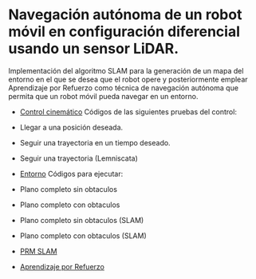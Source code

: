 # Navegación autónoma de un robot móvil en configuración diferencial usando un sensor LiDAR.
Implementación del algoritmo SLAM para la generación de un mapa del entorno en el que se desea que el robot opere y posteriormente emplear Aprendizaje por Refuerzo como técnica de navegación autónoma que permita que un robot móvil pueda navegar en un entorno.


- [Control cinemático](https://github.com/itzchav/Control-cinematico-turtlebot)
Códigos de las siguientes pruebas del control:
- Llegar a una posición deseada.
- Seguir una trayectoria en un tiempo deseado.
- Seguir una trayectoria (Lemniscata)

- [Entorno](https://github.com/itzchav/Entorno-Division-Estudios-Posgrado/tree/main)
Códigos para ejecutar:
- Plano completo sin obtaculos
- Plano completo con obtaculos
- Plano completo sin obtaculos (SLAM)
- Plano completo con obtaculos (SLAM)

- [PRM SLAM](https://github.com/itzchav/PRM_SLAM_Control_cinematico)
- [Aprendizaje por Refuerzo](https://github.com/itzchav/Navegacion-con-Aprendizaje-por-Refuerzo)
